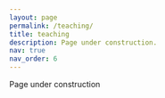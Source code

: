 ```yaml
---
layout: page
permalink: /teaching/
title: teaching
description: Page under construction.
nav: true
nav_order: 6
---
```


Page under construction
